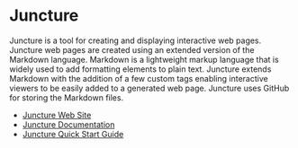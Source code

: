 # Juncture

Juncture is a tool for creating and displaying interactive web pages.  Juncture web pages are created using an extended version of the Markdown language.  Markdown is a lightweight markup language that is widely used to add formatting elements to plain text.  Juncture extends Markdown with the addition of a few custom tags enabling interactive viewers to be easily added to a generated web page.  Juncture uses GitHub for storing the Markdown files.

- [Juncture Web Site](https://v3.juncture-digital.org)
- [Juncture Documentation](https://v3.juncture-digital.org/docs)
- [Juncture Quick Start Guide](https://v3.juncture-digital.org/docs/quick-start)
